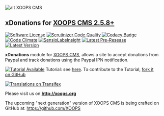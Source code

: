 ![alt XOOPS CMS](http://xoops.org/images/logoXoops4GithubRepository.png)
## xDonations for [XOOPS CMS 2.5.8+](https://xoops.org)
[![Software License](https://img.shields.io/badge/license-GPL-brightgreen.svg?style=flat)](LICENSE)
[![Scrutinizer Code Quality](https://img.shields.io/scrutinizer/g/mambax7/xdonations.svg?style=flat)](https://scrutinizer-ci.com/g/mambax7/xdonations/?branch=master)
[![Codacy Badge](https://api.codacy.com/project/badge/grade/2d27c0023ee54f0b9ba2b5d17a68b2a5)](https://www.codacy.com/app/mambax7/xdonations)
[![Code Climate](https://img.shields.io/codeclimate/github/mambax7/xdonations.svg?style=flat)](https://codeclimate.com/github/mambax7/xdonations)
[![SensioLabsInsight](https://insight.sensiolabs.com/projects/92d6efe7-3806-48c1-a47e-39e2130145b0/mini.png)](https://insight.sensiolabs.com/projects/92d6efe7-3806-48c1-a47e-39e2130145b0)
[![Latest Pre-Resease](https://img.shields.io/github/tag/XoopsModules25x/xdonations.svg?style=flat)](https://github.com/XoopsModules25x/xdonations/tags/)
[![Latest Version](https://img.shields.io/github/release/XoopsModules25x/xdonations.svg?style=flat)](https://github.com/XoopsModules25x/xdonations/releases/)

**xDonations** module for [XOOPS CMS](http://xoops.org), allows a site to accept donations from Paypal and track donations using the Paypal IPN notification.

[![Tutorial Available](http://xoops.org/images/tutorial-available-blue.svg)](https://www.gitbook.com/book/xoops/xdonations-tutorial/) Tutorial: see [here](https://www.gitbook.com/book/xoops/xdonations-tutorial/).
To contribute to the Tutorial, [fork it on GitHub](https://github.com/XoopsDocs/xdonations-tutorial)

[![Translations on Transifex](http://xoops.org/images/translations-transifex-blue.svg)](https://www.transifex.com/xoops)

Please visit us on **http://xoops.org**

The upcoming "next generation" version of XOOPS CMS is being crafted on GitHub at: https://github.com/XOOPS

